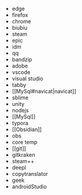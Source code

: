 - edge
- firefox
- chrome
- biubiu
- steam
- epic
- idm
- qq
- bandzip
- adobe
- vscode
- visual studio
- tabby
- [[MySql#navicat|navicat]]
- sblime
- unity
- nodejs
- [[MySql]]
- typora
- [[Obsidian]]
- obs
- core temp
- [[git]]
- gitkraken
- steam++
- deepl
- copytranslator
- geek
- androidStudio